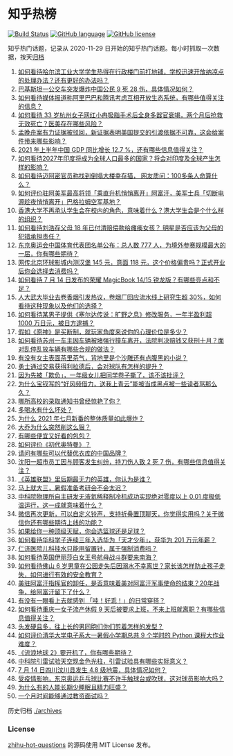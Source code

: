 # 知乎热榜
[![Build Status](https://github.com/ToWeLong/zhihu-hot-questions/workflows/CI/badge.svg)](https://github.com/ToWeLong/zhihu-hot-questions/actions)
[![GitHub language](https://img.shields.io/badge/language-golang-orange.svg)](https://golang.org/)
[![GitHub license](https://img.shields.io/github/license/ToWeLong/zhihu-hot-questions)](https://github.com/ToWeLong/zhihu-hot-questions/blob/main/LICENSE)

知乎热门话题，记录从 2020-11-29 日开始的知乎热门话题。每小时抓取一次数据，按天[归档](./archives)

<!-- BEGIN -->

1. [如何看待哈尔滨工业大学学生热得在行政楼门前打地铺，学校迅速开放纳凉点的处理办法？还有更好的办法吗？](https://www.zhihu.com/question/471954284)
1. [巴基斯坦一公交车突发爆炸中国公民 9 死 28 伤，具体情况如何？](https://www.zhihu.com/question/472168448)
1. [如何看待媒体报道称阿里巴巴和腾讯考虑互相开放生态系统，有哪些值得关注的信息？](https://www.zhihu.com/question/472226846)
1. [如何看待 33 岁杭州女子网红小冉吸脂手术后全身多器官衰竭，两个月后抢救无效死亡？医美存在哪些风险？](https://www.zhihu.com/question/472209083)
1. [孟晚舟案有力证据被驳回，新证据表明美国提交的引渡依据不可靠，这会给案件带来哪些影响？](https://www.zhihu.com/question/471307679)
1. [2021 年上半年中国 GDP 同比增长 12.7 %，还有哪些信息值得关注？](https://www.zhihu.com/question/472320142)
1. [如何看待2027年印度将成为全球人口最多的国家？将会对印度及全球产生怎样的影响？](https://www.zhihu.com/question/471764919)
1. [如何看待迈阿密官员称找到倒塌大楼幸存猫， 网友质问：100多条人命算什么？](https://www.zhihu.com/question/471388249)
1. [如何评价驻阿美军最高将领「乘直升机悄悄离开」阿富汗，美军士兵「切断电源趁夜悄悄离开」巴格拉姆空军基地？](https://www.zhihu.com/question/471936835)
1. [香港大学不再承认学生会在校内的角色，意味着什么？港大学生会是个什么样的组织？](https://www.zhihu.com/question/472106510)
1. [如何看待刘浩存父母 18 年已付清赔偿款给瘫痪女孩？ 明星是否应该为父母的犯错承担责任？](https://www.zhihu.com/question/472014999)
1. [东京奥运会中国体育代表团名单公布：总人数 777 人，为境外参赛规模最大的一届，你有哪些期待？](https://www.zhihu.com/question/472186155)
1. [网传北京环球影城内测汉堡 145 元，意面 118 元，这个价格偏贵吗？正式开业后你会选择去消费吗？](https://www.zhihu.com/question/472230170)
1. [如何看待 7 月 14 日发布的荣耀 MagicBook 14/15 锐龙版？有哪些亮点和不足？](https://www.zhihu.com/question/472202759)
1. [人大武大毕业去卷香烟引发热议，卷烟厂回应流水线上研究生超 30%，如何看待这种现象以及他们的选择？](https://www.zhihu.com/question/472023038)
1. [如何看待某男子提供《塞尔达传说：旷野之息》修改服务，一年半盈利超 1000 万日元，被日方逮捕？](https://www.zhihu.com/question/471727845)
1. [假如《原神》是买断制，就玩家角度来说你的心理价位是多少？](https://www.zhihu.com/question/471287488)
1. [如何看待苏州一车主因车辆被堵强行撞车离开，法院判决赔钱又获刑十月？面对乱停乱放车辆有哪些合规的做法？](https://www.zhihu.com/question/471765849)
1. [有没有女主表面茶里茶气，背地里是个沙雕还有点腹黑的小说？](https://www.zhihu.com/question/470495045)
1. [勇士通过交易获得利拉德后，会对球队有怎样的提升？](https://www.zhihu.com/question/472015375)
1. [因为先被「欺负」，一年级女儿把同学卷子撕了，该不该批评？](https://www.zhihu.com/question/470997301)
1. [为什么宝钗写的“好风频借力，送我上青云”能被当成黑点被一些读者骂那么久？](https://www.zhihu.com/question/467421306)
1. [哪所高校的录取通知书曾经惊艳了你？](https://www.zhihu.com/question/471971073)
1. [多喝水有什么坏处？](https://www.zhihu.com/question/468560630)
1. [为什么 2021 年七月新番的整体质量如此爆炸？](https://www.zhihu.com/question/472117263)
1. [大乔为什么突然削这么狠？](https://www.zhihu.com/question/471909961)
1. [有哪些便宜又好看的包包？](https://www.zhihu.com/question/31124773)
1. [如何评价《初代奥特曼》？](https://www.zhihu.com/question/265413321)
1. [请问有哪些可以代替优衣库的中国品牌？](https://www.zhihu.com/question/451270885)
1. [沈阳一超市员工因与顾客发生纠纷，持刀伤人致 2 死 7 伤，有哪些信息值得关注？](https://www.zhihu.com/question/472203816)
1. [《英雄联盟》里后期最无力的英雄，你认为是谁？](https://www.zhihu.com/question/463004471)
1. [马上就大三，暑假准备考研会不会太迟？](https://www.zhihu.com/question/468399095)
1. [中科院物理所自主研发无液氦稀释制冷机成功实现绝对零度以上 0.01 度极低温运行，这一成就意味着什么？](https://www.zhihu.com/question/471946119)
1. [微信再次更新，可以自定义铃声，支持折叠置顶聊天，你觉得实用吗？关于微信你还有哪些期待上线的功能？](https://www.zhihu.com/question/472167021)
1. [如果给你一种顶级天赋，你会选篮球还是足球？](https://www.zhihu.com/question/404964574)
1. [如何看待华科学子连续三年入选华为「天才少年」，获华为 201 万元年薪？](https://www.zhihu.com/question/469711065)
1. [仁济医院儿科挂水只能用留置针，属于强制消费吗？](https://www.zhihu.com/question/470800261)
1. [如何看待英国伊丽莎白女王号航母战斗群要来南海？](https://www.zhihu.com/question/471963739)
1. [如何看待佛山 6 岁男童在公园走失后因溺水不幸离世？家长该怎样防止孩子走失，如何进行有效的安全教育？](https://www.zhihu.com/question/471987275)
1. [美驻阿富汗指挥官的卸任，是否意味着美对阿富汗军事使命的结束？20年战争，给阿富汗留下了什么？](https://www.zhihu.com/question/471969187)
1. [有没有一眼看上去就感到 「哇！好乖！」的日常穿搭？](https://www.zhihu.com/question/454682479)
1. [如何看待重庆一女子流产休假 9 天后被要求上班，不来上班就离职？有哪些信息值得关注？](https://www.zhihu.com/question/471945220)
1. [头发硬且多，往上长的男同胞们你们剪着怎样的发型？](https://www.zhihu.com/question/32026607)
1. [如何评价清华大学电子系大一暑假小学期总共 9 个学时的 Python 课程大作业难度？](https://www.zhihu.com/question/471999381)
1. [《流浪地球 2》要开机了，你有哪些期待？](https://www.zhihu.com/question/471927786)
1. [中科院引雷试验天空现金色光柱，引雷试验具有哪些实际意义？](https://www.zhihu.com/question/472048621)
1. [7 月 14 日四川汶川县发生 4.8 级地震，具体情况如何？](https://www.zhihu.com/question/472278269)
1. [受疫情影响，东京奥运乒乓球比赛不许手触球台或吹球，这对球员影响大吗？](https://www.zhihu.com/question/472117398)
1. [为什么有的人能长期少睡眠且精力旺盛？](https://www.zhihu.com/question/27087016)
1. [一个月时间能够通过教资面试吗？](https://www.zhihu.com/question/450116108)

<!-- END -->

历史归档 [./archives](./archives)


### License
[zhihu-hot-questions](https://github.com/towelong/zhihu-hot-questions) 的源码使用 MIT License 发布。
